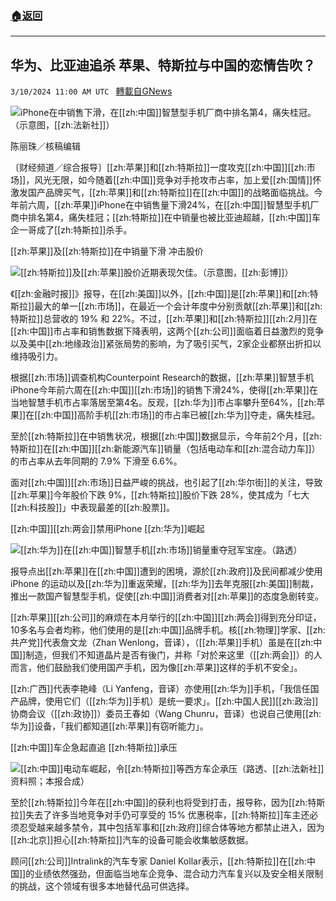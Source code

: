 ###  [:house:返回](README.md)
---


## 华为、比亚迪追杀  苹果、特斯拉与中国的恋情告吹？
`3/10/2024 11:00 AM UTC ` [轉載自GNews](https://gnews.org/articles/2381785)

![](https://img.ltn.com.tw/Upload/business/page/800/2024/03/10/phpuNKHak.jpg "")iPhone在中销售下滑，在[[zh:中国]]智慧型手机厂商中排名第4，痛失桂冠。（示意图，[[zh:法新社]]）

陈丽珠／核稿编辑

〔财经频道／综合报导〕[[zh:苹果]]和[[zh:特斯拉]]一度攻克[[zh:中国]][[zh:市场]]，风光无限，如今随着[[zh:中国]]竞争对手抢攻市占率，加上爱[[zh:国情]]怀激发国产品牌买气，[[zh:苹果]]和[[zh:特斯拉]]在[[zh:中国]]的战略面临挑战。今年前六周，[[zh:苹果]]iPhone在中销售量下滑24%，在[[zh:中国]]智慧型手机厂商中排名第4，痛失桂冠；[[zh:特斯拉]]在中销量也被比亚迪超越，[[zh:中国]]车企一哥成了[[zh:特斯拉]]杀手。

[[zh:苹果]]及[[zh:特斯拉]]在中销量下滑 冲击股价

![](https://img.ltn.com.tw/Upload/business/page/800/2024/03/10/phpAcLwL0.jpg "")[[zh:特斯拉]]及[[zh:苹果]]股价近期表现欠佳。（示意图，[[zh:彭博]]）

《[[zh:金融时报]]》报导，在[[zh:美国]]以外，[[zh:中国]]是[[zh:苹果]]和[[zh:特斯拉]]最大的单一[[zh:市场]]，在最近一个会计年度中分别贡献[[zh:苹果]]和[[zh:特斯拉]]总营收的 19% 和 22%。不过，[[zh:苹果]]和[[zh:特斯拉]][[zh:2月]]在[[zh:中国]]市占率和销售数据下降表明，这两个[[zh:公司]]面临着日益激烈的竞争以及美中[[zh:地缘政治]]紧张局势的影响，为了吸引买气，2家企业都祭出折扣以维持吸引力。

根据[[zh:市场]]调查机构Counterpoint Research的数据，[[zh:苹果]]智慧手机iPhone今年前六周在[[zh:中国]][[zh:市场]]的销售下滑24%，使得[[zh:苹果]]在当地智慧手机市占率落居至第4名。反观，[[zh:华为]]市占率攀升至64%，[[zh:苹果]]在[[zh:中国]]高阶手机[[zh:市场]]的市占率已被[[zh:华为]]夺走，痛失桂冠。

至於[[zh:特斯拉]]在中销售状况，根据[[zh:中国]]数据显示，今年前2个月，[[zh:特斯拉]]在[[zh:中国]][[zh:新能源汽车]]销量（包括电动车和[[zh:混合动力车]]）的市占率从去年同期的 7.9% 下滑至 6.6%。

面对[[zh:中国]][[zh:市场]]日益严峻的挑战，也引起了[[zh:华尔街]]的关注，导致[[zh:苹果]]今年股价下跌 9%，[[zh:特斯拉]]股价下跌 28%，使其成为「七大[[zh:科技股]]」中表现最差的[[zh:股票]]。

[[zh:中国]][[zh:两会]]禁用iPhone [[zh:华为]]崛起

![](https://img.ltn.com.tw/Upload/business/page/800/2024/03/10/phpuwHbOK.jpg "")[[zh:华为]]在[[zh:中国]]智慧手机[[zh:市场]]销量重夺冠军宝座。（路透）

报导点出[[zh:苹果]]在[[zh:中国]]遭到的困境，源於[[zh:政府]]及民间都减少使用iPhone 的运动以及[[zh:华为]]重返荣耀，[[zh:华为]]去年克服[[zh:美国]]制裁，推出一款国产智慧型手机，促使[[zh:中国]]消费者对[[zh:苹果]]的态度急剧转变。

[[zh:苹果]][[zh:公司]]的麻烦在本月举行的[[zh:中国]][[zh:两会]]得到充分印证，10多名与会者均称，他们使用的是[[zh:中国]]品牌手机。核[[zh:物理]]学家、[[zh:共产党]]代表詹文龙（Zhan Wenlong，音译），（[[zh:苹果]]手机）虽是在[[zh:中国]]制造，但我们不知道晶片是否有後门，并称「对於来这里（[[zh:两会]]）的人而言，他们鼓励我们使用国产手机，因为像[[zh:苹果]]这样的手机不安全」。

[[zh:广西]]代表李艳峰（Li Yanfeng，音译）亦使用[[zh:华为]]手机，「我信任国产品牌，使用它们（[[zh:华为]]手机）是统一要求」。[[zh:中国人民]][[zh:政治]]协商会议（[[zh:政协]]）委员王春如（Wang Chunru，音译）也说自己使用[[zh:华为]]设备，「我们都知道[[zh:苹果]]有窃听能力」。

[[zh:中国]]车企急起直追 [[zh:特斯拉]]承压

![](https://img.ltn.com.tw/Upload/business/page/800/2024/03/10/phphlQVid.jpg "")[[zh:中国]]电动车崛起，令[[zh:特斯拉]]等西方车企承压（路透、[[zh:法新社]]资料照；本报合成）

至於[[zh:特斯拉]]今年在[[zh:中国]]的获利也将受到打击，报导称，因为[[zh:特斯拉]]失去了许多当地竞争对手仍可享受的 15% 优惠税率，[[zh:特斯拉]]车主还必须忍受越来越多禁令，其中包括军事和[[zh:政府]]综合体等地方都禁止进入，因为[[zh:北京]]担心[[zh:特斯拉]]汽车的设备可能会收集敏感数据。

顾问[[zh:公司]]Intralink的汽车专家 Daniel Kollar表示，[[zh:特斯拉]]在[[zh:中国]]的业绩依然强劲，但面临当地车企竞争、混合动力汽车复兴以及安全相关限制的挑战，这个领域有很多本地替代品可供选择。
